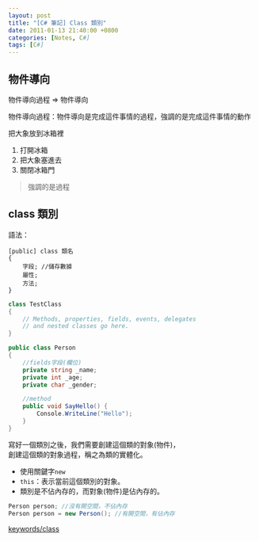 ```yaml
---
layout: post
title: "[C# 筆記] Class 類別"
date: 2011-01-13 21:40:00 +0800
categories: [Notes, C#]
tags: [C#]
---
```


## 物件導向

物件導向過程 => 物件導向

物件導向過程：物件導向是完成這件事情的過程，強調的是完成這件事情的動作

把大象放到冰箱裡
1. 打開冰箱
2. 把大象塞進去
3. 關閉冰箱門

> 強調的是過程


## class 類別
語法：
```text
[public] class 類名
{
    字段; //儲存數據
    屬性;
    方法;
}
```
```c#
class TestClass
{
    // Methods, properties, fields, events, delegates
    // and nested classes go here.
}
```

```c#
public class Person
{
    //fields字段(欄位)
    private string _name; 
    private int _age;
    private char _gender;

    //method
    public void SayHello() { 
        Console.WriteLine("Hello");
    }
}
```

寫好一個類別之後，我們需要創建這個類的對象(物件)，  
創建這個類的對象過程，稱之為類的實體化。  
- 使用關鍵字`new`  
- `this`：表示當前這個類別的對象。
- 類別是不佔內存的，而對象(物件)是佔內存的。

```c#
Person person; //沒有開空間，不佔內存
Person person = new Person(); //有開空間，有佔內存
```

[keywords/class](https://learn.microsoft.com/zh-tw/dotnet/csharp/language-reference/keywords/class)
